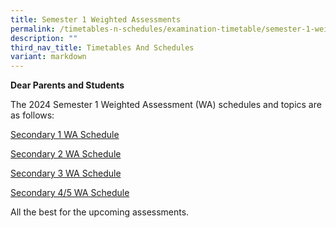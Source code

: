 ```yaml
---
title: Semester 1 Weighted Assessments
permalink: /timetables-n-schedules/examination-timetable/semester-1-weighted-assessments/
description: ""
third_nav_title: Timetables And Schedules
variant: markdown
---
```

<p><strong>Dear Parents and Students</strong></p>
<p>The 2024 Semester 1 Weighted Assessment  (WA) schedules and topics are as follows:</p>
<p>
</p>
<p><a href="https://drive.google.com/file/d/121RVNB_CkNUObW_NkT_uLeB143BEcY-G/view?usp=sharing">Secondary 1 WA Schedule</a></p>
<p></p>

<p><a href="https://drive.google.com/file/d/1e148wR7eFBClvniHu-vOekoGRYvtqO98/view?usp=sharing">Secondary 2 WA Schedule</a></p>
<p></p>

<p><a href="https://drive.google.com/file/d/1Zr-0yCYfiaU0SGaqQkitKXRSBNqsmZCh/view?usp=sharing">Secondary 3 WA Schedule</a></p>
<p></p>

<p><a href="https://drive.google.com/file/d/1r-TMklX1mMOqfrlHeHgPO7312X9yK0sN/view?usp=sharing">Secondary 4/5 WA Schedule</a></p>
<p></p>

<p>All the best for the upcoming assessments.</p>